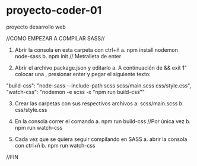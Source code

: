 # proyecto-coder-01
proyecto desarrollo web

//COMO EMPEZAR A COMPILAR SASS//

1. Abrir la consola en esta carpeta con ctrl+ñ
    a. npm install nodemon node-sass
    b. npm init // Metralleta de enter

2. Abrir el archivo package.json y editarlo
    a. A continuación de && exit 1" colocar una , presionar enter
    y pegar el siguiente texto:

"build-css": "node-sass --include-path scss scss/main.scss css/style.css",
"watch-css": "nodemon -e scss -x \"npm run build-css\""

3. Crear las carpetas con sus respectivos archivos
    a. scss/main.scss
    b. css/style.css

4. En la consola correr el comando
    a. npm run build-css //Por única vez
    b. npm run watch-css


5. Cada vez que se quiera seguir compilando en SASS
    a. abrir la consola con ctrl+ñ
    b. npm run watch-css

//FIN


